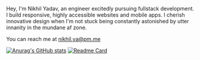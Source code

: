 Hey, I'm Nikhil Yadav, an engineer excitedly pursuing fullstack development. I build responsive, highly accessible websites and mobile apps. I cherish innovative design when I'm not stuck being constantly astonished by utter innanity in the mundane af zone.

You can reach me at nikhil.ya@pm.me

[![Anurag's GitHub stats](https://github-readme-stats.vercel.app/api?username=nickel-yadav&show_icons=true&theme=radical)](https://github.com/anuraghazra/github-readme-stats)
[![Readme Card](https://github-readme-stats.vercel.app/api/pin/?username=nickel-yadav&repo=MERN-based&repo=Reactify&repo=Node-applications&repo=vanillaJS)](https://github.com/anuraghazra/github-readme-stats)


<!---
nickel-yadav/nickel-yadav is a ✨ special ✨ repository because its `README.md` (this file) appears on your GitHub profile.
You can click the Preview link to take a look at your changes.
--->
